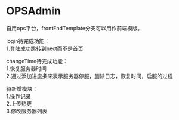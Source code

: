 # OPSAdmin

自用ops平台，frontEndTemplate分支可以用作前端模版。  


login待完成功能：  
1.登陆成功跳转到next而不是首页  

changeTime待完成功能：  
1.恢复服务器时间  
2.通过添加进度条来表示服务器停服，删除日志，恢复时间，启服的过程  


待新增模块：    
1.操作记录  
2.上传热更  
3.修改服务器列表  
